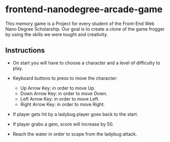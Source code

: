# frontend-nanodegree-arcade-game

This memory game is a Project for every student of the Front-End Web Nano Degree Scholarship. Our goal is to create a clone of the game frogger by using the skills we were tought and creativity.

## Instructions

* On start you will have to choose a character and a level of difficulty to play.

* Keyboard buttons to press to move the character:
  
  * Up Arrow Key: in order to move Up.
  * Down Arrow Key: in order to move Down.
  * Left Arrow Key: in order to move Left.
  * Right Arrow Key: in order to move Right.
  
* If player gets hit by a ladybug player goes back to the start.

* If player grabs a gem, score will increase by 50.

* Reach the water in order to scape from the ladybug attack.

